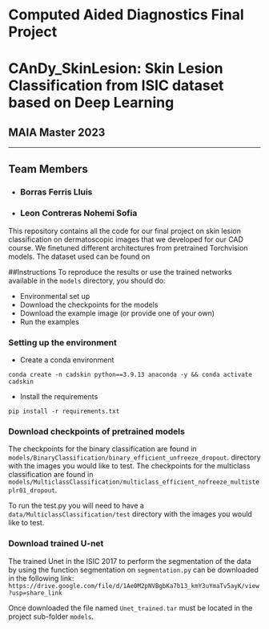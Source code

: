 # Computed Aided Diagnostics Final Project
# CAnDy_SkinLesion: Skin Lesion Classification from ISIC dataset based on Deep Learning

## MAIA Master 2023


---------------------------------------
## Team Members

- ### Borras Ferris Lluis

- ### Leon Contreras Nohemi Sofia

This repository contains all the code for our final project on skin lesion classification
on dermatoscopic images that we developed for our CAD course. We finetuned different architectures from pretrained
Torchvision models. The dataset used can be found on


##Instructions
To reproduce the results or use the trained networks available in the `models` directory, you should do:

- Environmental set up
- Download the checkpoints for the models
- Download the example image (or provide one of your own)
- Run the examples

### Setting up the environment
- Create a conda environment
```
conda create -n cadskin python==3.9.13 anaconda -y && conda activate cadskin
```
- Install the requirements
```
pip install -r requirements.txt
```
### Download checkpoints of pretrained models

The checkpoints for the binary classification are found in `models/BinaryClassification/binary_efficient_unfreeze_dropout`.
directory with the images you would like to test.
The checkpoints for the multiclass classification are found in `models/MulticlassClassification/multiclass_efficient_nofreeze_multisteplr01_dropout`.

To run the test.py you will need to have a `data/MulticlassClassification/test` directory with the images you would like to test.

### Download trained U-net

The trained Unet in the ISIC 2017 to perform the segmentation of the data by using the function segmentation on
`segmentation.py` can be downloaded in the following link:
`https://drive.google.com/file/d/1Ae0M2pNVBgbKa7b13_kmY3uYmaTv5ayK/view?usp=share_link`

Once downloaded the file named `Unet_trained.tar` must be located in the project sub-folder `models`.



